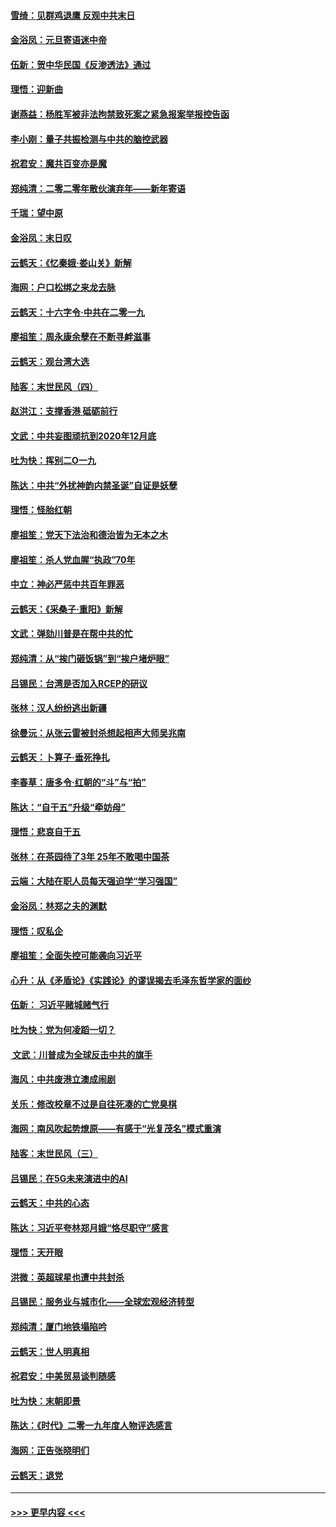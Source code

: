 #### [雪绮：见群鸡退鹰  反观中共末日](../pages/nsc993/n11762112.md?t=01030222) 
#### [金浴凤：元旦寄语迷中帝](../pages/nsc993/n11761788.md?t=01030222) 
#### [伍新：贺中华民国《反渗透法》通过](../pages/nsc993/n11761994.md?t=01030222) 
#### [理悟：迎新曲](../pages/nsc993/n11761152.md?t=01030222) 
#### [谢燕益：杨胜军被非法拘禁致死案之紧急报案举报控告函](../pages/nsc993/n11756134.md?t=01030222) 
#### [李小刚：量子共振检测与中共的脑控武器](../pages/nsc993/n11754518.md?t=01030222) 
#### [祝君安：魔共百变亦是魔](../pages/nsc993/n11754469.md?t=01030222) 
#### [郑纯清：二零二零年散伙演弃年——新年寄语](../pages/nsc993/n11754195.md?t=01030222) 
#### [千瑞：望中原](../pages/nsc993/n11754159.md?t=01030222) 
#### [金浴凤：末日叹](../pages/nsc993/n11752359.md?t=01030222) 
#### [云鹤天：《忆秦娥‧娄山关》新解](../pages/nsc993/n11752348.md?t=01030222) 
#### [海网：户口松绑之来龙去脉](../pages/nsc993/n11752328.md?t=01030222) 
#### [云鹤天：十六字令‧中共在二零一九](../pages/nsc993/n11752305.md?t=01030222) 
#### [廖祖笙：周永康余孽在不断寻衅滋事](../pages/nsc993/n11751013.md?t=01030222) 
#### [云鹤天：观台湾大选](../pages/nsc993/n11751007.md?t=01030222) 
#### [陆客：末世民风（四）](../pages/nsc993/n11749203.md?t=01030222) 
#### [赵洪江：支撑香港 砥砺前行](../pages/nsc993/n11748482.md?t=01030222) 
#### [文武：中共妄图顽抗到2020年12月底](../pages/nsc993/n11748446.md?t=01030222) 
#### [吐为快：挥别二O一九](../pages/nsc993/n11748411.md?t=01030222) 
#### [陈达：中共“外扰神韵内禁圣诞”自证是妖孽](../pages/nsc993/n11748226.md?t=01030222) 
#### [理悟：怪胎红朝](../pages/nsc993/n11748206.md?t=01030222) 
#### [廖祖笙：党天下法治和德治皆为无本之木](../pages/nsc993/n11748135.md?t=01030222) 
#### [廖祖笙：杀人党血腥“执政”70年](../pages/nsc993/n11745144.md?t=01030222) 
#### [中立：神必严惩中共百年罪恶](../pages/nsc993/n11744970.md?t=01030222) 
#### [云鹤天：《采桑子‧重阳》新解](../pages/nsc993/n11744948.md?t=01030222) 
#### [文武：弹劾川普是在帮中共的忙](../pages/nsc993/n11744758.md?t=01030222) 
#### [郑纯清：从“挨门砸饭锅”到“挨户堵炉眼”](../pages/nsc993/n11744745.md?t=01030222) 
#### [吕锡民：台湾是否加入RCEP的研议](../pages/nsc993/n11744701.md?t=01030222) 
#### [张林：汉人纷纷逃出新疆](../pages/nsc993/n11743530.md?t=01030222) 
#### [徐曼沅：从张云雷被封杀想起相声大师吴兆南](../pages/nsc993/n11741816.md?t=01030222) 
#### [云鹤天：卜算子‧垂死挣扎](../pages/nsc993/n11739956.md?t=01030222) 
#### [李春草：唐多令‧红朝的“斗”与“拍”](../pages/nsc993/n11739830.md?t=01030222) 
#### [陈达：“自干五”升级“牵妨母”](../pages/nsc993/n11739724.md?t=01030222) 
#### [理悟：悲哀自干五](../pages/nsc993/n11739547.md?t=01030222) 
#### [张林：在茶园待了3年 25年不敢喝中国茶](../pages/nsc993/n11739240.md?t=01030222) 
#### [云端：大陆在职人员每天强迫学“学习强国”](../pages/nsc993/n11738735.md?t=01030222) 
#### [金浴凤：林郑之夫的渊默](../pages/nsc993/n11737735.md?t=01030222) 
#### [理悟：叹私企](../pages/nsc993/n11737715.md?t=01030222) 
#### [廖祖笙：全面失控可能袭向习近平](../pages/nsc993/n11737704.md?t=01030222) 
#### [心升：从《矛盾论》《实践论》的谬误揭去毛泽东哲学家的面纱](../pages/nsc993/n11736962.md?t=01030222) 
#### [伍新： 习近平赌城赌气行](../pages/nsc993/n11736929.md?t=01030222) 
#### [吐为快：党为何凌蹈一切？](../pages/nsc993/n11736915.md?t=01030222) 
#### [ 文武：川普成为全球反击中共的旗手](../pages/nsc993/n11736882.md?t=01030222) 
#### [海风：中共废港立澳成闹剧](../pages/nsc993/n11735857.md?t=01030222) 
#### [关乐：修改校章不过是自往死凑的亡党臭棋](../pages/nsc993/n11735097.md?t=01030222) 
#### [海网：南风吹起势燎原——有感于“光复茂名”模式重演](../pages/nsc993/n11732308.md?t=01030222) 
#### [陆客：末世民风（三）](../pages/nsc993/n11732211.md?t=01030222) 
#### [吕锡民：在5G未来演进中的AI](../pages/nsc993/n11730010.md?t=01030222) 
#### [云鹤天：中共的心态](../pages/nsc993/n11729906.md?t=01030222) 
#### [陈达：习近平夸林郑月娥“恪尽职守”感言](../pages/nsc993/n11729881.md?t=01030222) 
#### [理悟：天开眼](../pages/nsc993/n11729699.md?t=01030222) 
#### [洪微：英超球星也遭中共封杀](../pages/nsc993/n11727243.md?t=01030222) 
#### [吕锡民：服务业与城市化——全球宏观经济转型](../pages/nsc993/n11725845.md?t=01030222) 
#### [郑纯清：厦门地铁塌陷吟](../pages/nsc993/n11725813.md?t=01030222) 
#### [云鹤天：世人明真相](../pages/nsc993/n11725621.md?t=01030222) 
#### [祝君安：中美贸易谈判随感](../pages/nsc993/n11725609.md?t=01030222) 
#### [吐为快：末朝即景](../pages/nsc993/n11723365.md?t=01030222) 
#### [陈达：《时代》二零一九年度人物评选感言](../pages/nsc993/n11723337.md?t=01030222) 
#### [海网：正告张晓明们](../pages/nsc993/n11723228.md?t=01030222) 
#### [云鹤天：退党](../pages/nsc993/n11723056.md?t=01030222) 

----
#### [ >>> 更早内容 <<< ](../indexes/nsc993-earlier.md)
